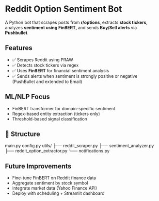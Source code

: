 # Reddit Option Sentiment Bot

A Python bot that scrapes posts from **r/options**, extracts **stock tickers**, analyzes **sentiment using FinBERT**, and sends **Buy/Sell alerts** via **Pushbullet**.

## Features

- ✅ Scrapes Reddit using PRAW
- ✅ Detects stock tickers via regex
- ✅ Uses **FinBERT** for financial sentiment analysis
- ✅ Sends alerts when sentiment is strongly positive or negative (PushBullet and extended to Email)

## ML/NLP Focus

- FinBERT transformer for domain-specific sentiment
- Regex-based entity extraction (tickers only)
- Threshold-based signal classification

## 📁 Structure
main.py 
config.py
utils/ 
  ├── reddit_scraper.py 
  ├── sentiment_analyzer.py 
  ├── reddit_option_extractor.py 
  └── notifications.py
  
## Future Improvements

- Fine-tune FinBERT on Reddit finance data
- Aggregate sentiment by stock symbol
- Integrate market data (Yahoo Finance API)
- Deploy with scheduling + Streamlit dashboard



